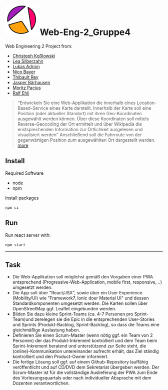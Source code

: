 # ![logo](public/logo.png) Web-Eng-2_Gruppe4 

Web Engineering 2 Project from: 
- [Christoph Koßlowski](https://github.com/Chri5K0)
- [Lea Silberzahn](https://github.com/lealabert)
- [Lukas Adrion](https://github.com/LukasAdrion)
- [Nico Bayer](https://github.com/NicoB-Code)
- [Thibault Rey](https://github.com/Thibse)
- [Jasper Bärhausen](https://github.com/Iceman422) 
- [Moritz Pacius](https://github.com/mp1621)
- [Ralf Ehli](https://github.com/Ehlikopter)

> "Entwickeln Sie eine Web-Applikation die innerhalb eines Location-Based-Service eines Karte darstellt. Innerhalb der Karte soll eine Position (oder aktueller Standort) mit ihren Geo-Koordinaten ausgewählt werden können. Über diese Koordinaten soll mittels Reverse-Geocoding der Ort ermittelt und über Wikipedia die enstsprechenden Information zur Örtlichkeit ausgelesen und visualisiert werden" Anschließend soll die Fahrroute von der gegenwärtigen Position zum ausgewählten Ort dargestellt werden. [more](#task)

## Install
Required Software
- node
- npm

Install packages
```console
npm ci
```

## Run
Run react server with:
```console
npm start
```
---
## Task
- Die Web-Applikation soll möglichst gemäß den Vorgaben einer PWA entsprechend (Progressive-Web-Application, mobile first, responsive, ..) umgesetzt werden.
- Die App soll über "React/JSX", sowie über ein User Experience (Mobility/UI) wie "Framework7, Ionic doer Material UI" und dessen Standardkomponenten umgesetzt werden. Die Karten sollen über OpenStreetMap ggf. Leaflet eingebunden werden.
- Bilden Sie dazu kleine Sprint-Teams (ca. 4-7 Personen pro Sprint-Team)und zerelegen sie die Epic in die entsprechenden User-Stories und Sprints (Produkt-Backlog, Sprint-Backlog), so dass die Teams eine gleichmäßige Auslastung haben.
- Definieren Sie einen Scrum-Master (wenn nötig ggf. ein Team von 2 Personen) der das Produkt-Inkrement kontrolliert und dem Team beim Sprint-Inkrement beratend und unterstützend zur Seite steht, die (online)-Kommunikation untereinander aufrecht erhält, das Ziel ständig kontrolliert und den Product-Owner informiert.
- Die fertige Lösung soll ggf. auf einem Github-Repository lauffähig veröffentlicht und auf CD/DVD dem Sekretariat übergeben werden. Der Scrum-Master ist für die vollständige Auslieferung der PWA zum Ende des Vorlesungsquartals oder nach individueller Absprache mit dem Dozenten verantwortlichen.